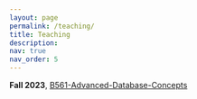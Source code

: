 ```yaml
---
layout: page
permalink: /teaching/
title: Teaching
description: 
nav: true
nav_order: 5
---
```


**Fall 2023**, [B561-Advanced-Database-Concepts](#)
